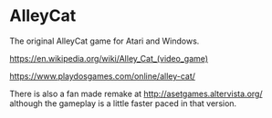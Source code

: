 # AlleyCat
The original AlleyCat game for Atari and Windows.

https://en.wikipedia.org/wiki/Alley_Cat_(video_game)

https://www.playdosgames.com/online/alley-cat/

There is also a fan made remake at http://asetgames.altervista.org/ although the gameplay is a little faster paced in that version.
